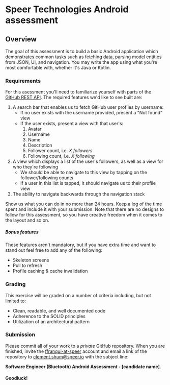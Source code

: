 # Speer Technologies Android assessment


## Overview

The goal of this assessment is to build a basic Android application which demonstrates common tasks such as fetching data, parsing model entities from JSON, UI, and navigation. You may write the app using what you're most comfortable with, whether it's Java or Kotlin.

### Requirements

For this asessment you'll need to familiarize yourself with parts of the [GitHub REST API](https://docs.github.com/en/rest). The required features we'd like to see built are:

1. A search bar that enables us to fetch GitHub user profiles by username:
    - If no user exists with the username provided, present a "Not found" view
    - If the user exists, present a view with that user's:
        1. Avatar
        2. Username
        3. Name
        4. Description
        5. Follower count, i.e. *X followers*
        6. Following count, i.e. *X following*
2. A view which displays a list of the user's followers, as well as a view for who they're following 
    - We should be able to navigate to this view by tapping on the follower/following counts 
    - If a user in this list is tapped, it should navigate us to their profile view
3. The ability to navigate backwards through the navigation stack

Show us what you can do in no more than 24 hours. Keep a log of the time spent and include it with your submission. Note that there are no designs to follow for this assessment, so you have creative freedom when it comes to the layout and so on.

##### Bonus features

These features aren't mandatory, but if you have extra time and want to stand out feel free to add any of the following:

- Skeleton screens
- Pull to refresh
- Profile caching & cache invalidation


### Grading

This exercise will be graded on a number of criteria including, but not limited to: 
- Clean, readable, and well documented code
- Adherence to the SOLID principles
- Utilization of an architectural pattern


### Submission

Please commit all of your work to a *private* GitHub repository. When you are finished, invite the [ffranqui-at-speer](https://github.com/ffranqui-at-speer) account and email a link of the repository to [clement.shum@speer.io](mailto:clement.shum@speer.io) with the subject line:

**Software Engineer (Bluetooth) Android Assessment - [candidate name]**.


#### Goodluck!
